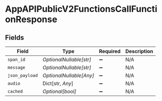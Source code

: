 # AppAPIPublicV2FunctionsCallFunctionResponse


## Fields

| Field                   | Type                    | Required                | Description             |
| ----------------------- | ----------------------- | ----------------------- | ----------------------- |
| `span_id`               | *OptionalNullable[str]* | :heavy_minus_sign:      | N/A                     |
| `message`               | *OptionalNullable[str]* | :heavy_minus_sign:      | N/A                     |
| `json_payload`          | *OptionalNullable[Any]* | :heavy_minus_sign:      | N/A                     |
| `audio`                 | Dict[str, *Any*]        | :heavy_minus_sign:      | N/A                     |
| `cached`                | *Optional[bool]*        | :heavy_minus_sign:      | N/A                     |